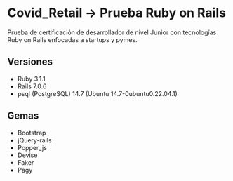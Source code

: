 # Covid_Retail -> Prueba Ruby on Rails

Prueba de certificación de desarrollador de nivel Junior con tecnologías Ruby on Rails enfocadas a startups y pymes.

## Versiones

* Ruby 3.1.1
* Rails 7.0.6
* psql (PostgreSQL) 14.7 (Ubuntu 14.7-0ubuntu0.22.04.1)

## Gemas

* Bootstrap
* jQuery-rails
* Popper_js
* Devise
* Faker
* Pagy